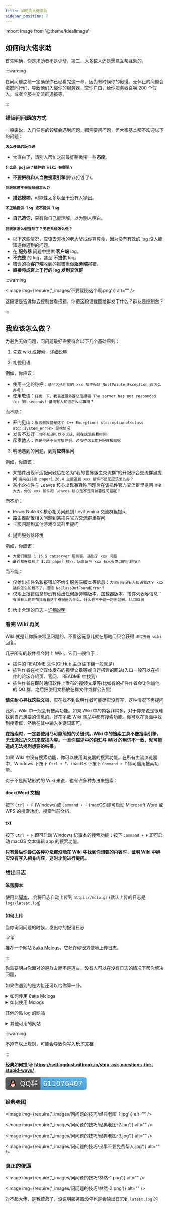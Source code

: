 ```yaml
---
title: 如何向大佬求助
sidebar_position: 7
---
```


import Image from '@theme/IdealImage';

## 如何向大佬求助

首先明确，你是求助者不是少爷，第二，大多数人还是愿意互帮互助的。

:::warning

在问问题之前一定确保你已经看完这一章，因为有时候你的傲慢、无休止的问题会激怒同行们，导致他们入侵你的服务器，查你户口，给你服务器召唤 200 个假人，或者全服主交流群通报等。

:::

### 错误问问题的方式

一般来说，入门任何的领域会遇到问题，都需要问问题，但大家基本都不欢迎以下的问题：

**`怎么开基岩版互通`**

- 太直白了，请别人帮忙之前最好稍微带一些**态度**。

**`什么是 pojav？插件的 wiki 在哪里？`**

- **不要把群和人当做搜索引擎**(除非打钱了)。

**`我玩家进不来服务器怎么办`**

- **描述模糊**，可能性太多以至于没有人猜出。

**`不正确提供 log 或不提供 log`**

- **自己造词**，只有你自己能理解，以为别人明白。

**`我玩家怎么假登陆了？天权系统怎么做？`**

- 以下这些情况，应该去天桥的老大爷找你算算命，因为没有有效的 log 没人能知道你遇到的问题。
- 在 **服务器** 问题中提供 **客户端** log。
- **不完整** 的 log，甚至 **不提供** log。
- 错误的将**客户端**收到的报错当做**服务端**报错。
- **直接将成百上千行的 log 发到交流群**

:::warning

<Image img={require('_images/不要截图这个啊.png')} alt="" />

这段话是告诉你去控制台看报错，你把这段话截图给群发干什么？群友是控制台？

:::

## 我应该怎么做？

为避免无效问题，问问题最好需要符合以下几个基础原则：

1. 先查 wiki 或搜索 - [详细说明](#看完-wiki-再问)

2. 礼貌用语

例如，你应该：

- 使用一定的称呼：`请问大佬们我的 xxx 插件报错 NullPointerException 该怎么办呢？`
- 使用敬语：`打扰一下，我最近服务器总是报错 The server has not responded for 35 seconds! 请问有人知道怎么回事吗？`

而不能：

- 开门见山：`服务器报错是这个 C++ Exception: std::optional<class std::system_error> 是啥情况`
- 发言不友好：`你不知道可以不说话，别在这浪费我时间`
- 斥责他人：`你是不是不会写插件啊，这插件怎么能开服就报错呢`

<!--markdownlint-disable ol-prefix-->

3. 明确遇到的问题，到**对应群**里问

例如，你应该：

- 某插件出现不适配问题后在名为“我的世界服主交流群”的开服综合交流群里提问 `请问在升级 paper1.20.4 之后遇到 xxx 插件不适配应该怎么办？`
- 某小众插件与 Leaves 核心出现兼容性问题后在该插件官方交流群里提问 `作者大大，你的 xxx 插件和 leaves 核心是不是有兼容性问题呢？`

而不能：

- PowerNukkitX 核心相关问题到 LeviLemina 交流群里提问
- 路由器配置相关问题到某插件官方交流群里提问
- 卡服问题到其他游戏交流群里提问

4. 提到服务器环境

例如，你应该：

- `大佬们我是 1.16.5 catserver 服务器，遇到了 xxx 问题`
- `最近我升级到了 1.21 paper 核心，玩家反应 xxx 有人有类似的问题吗？`

而不能：

- 仅给出插件名和报错却不给出服务端版本等信息：`大佬们有没有人知道我这个 xxx 插件怎么加载不了，报错 NoClassDefFoundError？`
- 仅附上报错信息却没有给出任何服务端版本、加载器版本、插件列表等信息：`有没有大佬能帮我看看这个崩服是为什么，什么也不干跑一跑图就崩，ll加载器`

5. 给出合理的日志 - [详细说明](#给出日志)

<!--markdownlint-enablke ol-prefix-->

### 看完 Wiki 再问

Wiki 就是让你解决常见问题的，不看这玩意儿就在那瞎问只会获得 `滚过去看 wiki` 回复。

几乎所有的软件都会附上 Wiki，它们一般位于：

- 插件的 README 文件(GitHub 主页往下翻一般就是)
- 插件作者在社交媒体发布的视频文章等或自行搭建的网站(入口一般可以在插件的论坛介绍页、官网、 README 中找到)
- 插件作者在即时通讯软件上发布的视频文章等(比如有的插件作者会让你加他的 QQ 群，之后把使用文档放在群文件或群公告里)

**请先耐心寻找这些文档**，实在找不到说明作者可能确实没有写，这种情况下再提问

此外，Wiki 中一般会有搜索功能。如果 Wiki 中的内容非常多，对于你来说是很难找到自己想要的信息的。好在多数 Wiki 网站中都有搜索功能。你可以在页面中找到搜索框，然后在其中输入关键词即可。

**在搜索时，一定要使用尽可能简短的关键词。Wiki 中的搜索工具不像搜索引擎，无法通过近义词来查找内容。一旦你描述中的词汇与 Wiki 的用词不一致，就可能造成无法找到想要的结果。**

如果 Wiki 中没有搜索功能，你可以使用浏览器的搜索功能。在所有主流浏览器中，Windows 下按下 `Ctrl + F`、macOS 下按下 `Command + F` 即可启用搜索功能。

对于不是网站形式的 Wiki 来说，也有许多种办法来搜索：

#### docx(Word 文档)

按下 `Ctrl + F` (Windows)或 `Command + F` (macOS)即可启动 Microsoft Word 或 WPS 的搜索功能，搜索当前文档。

#### txt

按下 `Ctrl + F` 即可启动 Windows 记事本的搜索功能；按下 `Command + F` 即可启动 macOS 文本编辑 app 的搜索功能。

**只有最后你尝试各种办法都没能在 Wiki 中找到你想要的内容时，证明 Wiki 中确实没有写入相关内容，这时才能进行提问。**

### 给出日志

#### 笨蛋脚本

使用此[脚本](https://script.8aka.org/update-log)，
会将日志自动上传到 `https://mclo.gs` (默认上传的日志是 `logs/latest.log`)

#### 如何上传

当你询问问题的时候，发出你的报错日志

:::tip

推荐一个网站 [8aka Mclogs](https://log.8aka.org/)，它允许你很方便地上传日志。

:::

你需要明白你面对的是群友而不是道友，没有人可以在没有日志的情况下帮你解决问题，

如果你遇到的是大佬还可以给你算一卦。

<details>
  <summary>如何使用 8aka Mclogs </summary>

> https://log.8aka.org

<Image img={require('_images/屏幕截图%202025-02-07%20182759.png')} alt="" />

服务器 log 文件在服务端根目录的 logs 文件夹，一般上传 latest.log (服务端最新的日志)即可

<Image img={require('_images/屏幕截图%202025-02-07%20182930.png')} alt="" />

把这个链接复制粘贴发给大佬

</details>

<details>
  <summary>如何使用 Mclogs </summary>

<Image img={require('_images/问问题的技巧/如何使用Mclogs-1.png')} alt="" />

服务器 log 文件在服务端根目录的 logs 文件夹，一般上传 latest.log (服务端最新的日志)即可

<Image img={require('_images/问问题的技巧/如何使用Mclogs-2.png')} alt="" />

把这个链接复制粘贴发给大佬

:::tip

<Image img={require('_images/qnmd_raw.png')} alt="" />

不要点右上角的Raw进行分享，那是API接口链接，给开发人员提供的，不是分享链接的，不能用于分享日志使用

:::

</details>

其他的贴 log 的网站

<details>
  <summary>其他可用的网站</summary>

- https://pastes.dev/
- https://paste.fastmirror.net/
- https://n0paste.tk/
- https://www.paste.lv/
- https://nekobin.com/
- https://note.ms/dwlg
- https://paste.gg/
- https://bytebin.lucko.me/
- https://netcut.cn/
- https://cl1p.cn/
- https://jiantieban.cn/
- https://www.verybin.com/
- https://ykjtb.com/
- https://airportal.cn/
- https://toolight.cn/text/paste
- https://nick-running.github.io/easy-tools/clipboard.html

</details>

:::warning

不遵守以上规则，可能会导致你写入**乐子文档**

:::

**经典如何提问: https://settingdust.gitbook.io/stop-ask-questions-the-stupid-ways/**

<a href="https://www.8aka.org/qq">
  <img src="https://raw.githubusercontent.com/8aka-Team/NitWikit/refs/heads/main/docs/_images/qqgroupshield.svg" alt="QQ群"></img>
</a>

### 经典老图

<Image img={require('_images/问问题的技巧/经典老图-1.jpg')} alt="" />

<Image img={require('_images/问问题的技巧/经典老图-2.jpg')} alt="" />

<Image img={require('_images/问问题的技巧/经典老图-3.jpg')} alt="" />

<Image img={require('_images/问问题的技巧/没事不要免费帮人.jpg')} alt="" />

### 真正的傻逼

<Image img={require('_images/问问题的技巧/林然-1.png')} alt="" />

<Image img={require('_images/问问题的技巧/林然-2.png')} alt="" />

对不起大佬，是我疏忽了，没说明服务器没停也是会输出日志到 `latest.log` 的
